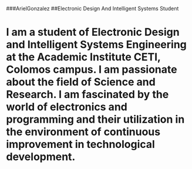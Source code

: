 ###ArielGonzalez
##Electronic Design And Intelligent Systems Student 
# I am a student of Electronic Design and Intelligent Systems Engineering at the Academic Institute CETI, Colomos campus. I am passionate about the field of Science and Research. I am fascinated by the world of electronics and programming and their utilization in the environment of continuous improvement in technological development.

